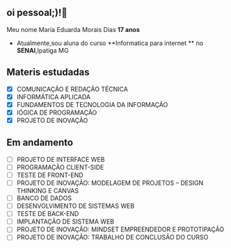## oi pessoal;)!🌺
Meu nome Maria Eduarda Morais Dias **17 anos**
- Atualmente,sou aluna do curso **Informatica para internet ** no **SENAI**,Ipatiga MG

## Materis estudadas
- [x] COMUNICAÇÃO E REDAÇÃO TÉCNICA
- [x] INFORMÁTICA APLICADA
- [x] FUNDAMENTOS DE TECNOLOGIA DA INFORMAÇÃO
- [x] lÓGICA DE PROGRAMAÇÃO
- [x] PROJETO DE INOVAÇÃO

## Em andamento
- [ ] PROJETO DE INTERFACE WEB
- [ ] PROGRAMAÇÃO CLIENT-SIDE
- [ ] TESTE DE FRONT-END
- [ ] PROJETO DE INOVAÇÃO: MODELAGEM DE PROJETOS – DESIGN THINKING E CANVAS
- [ ] BANCO DE DADOS
- [ ] DESENVOLVIMENTO DE SISTEMAS WEB
- [ ] TESTE DE BACK-END
- [ ] IMPLANTAÇÃO DE SISTEMA WEB
- [ ] PROJETO DE INOVAÇÃO: MINDSET EMPREENDEDOR E PROTOTIPAÇÃO
- [ ] PROJETO DE INOVAÇÃO: TRABALHO DE CONCLUSÃO DO CURSO
